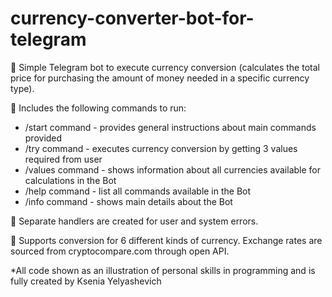 # currency-converter-bot-for-telegram

🔸 Simple Telegram bot to execute currency conversion (calculates the total price for purchasing the amount of money needed in a specific currency type).

🔸 Includes the following commands to run:

- /start command - provides general instructions about main commands provided
- /try command - executes currency conversion by getting 3 values required from user
- /values command - shows information about all currencies available for calculations in the Bot
- /help command - list all commands available in the Bot
- /info command - shows main details about the Bot

🔸 Separate handlers are created for user and system errors. 

🔸 Supports conversion for 6 different kinds of currency. Exchange rates are sourced from cryptocompare.com through open API.

*All code shown as an illustration of personal skills in programming and is fully created by Ksenia Yelyashevich
